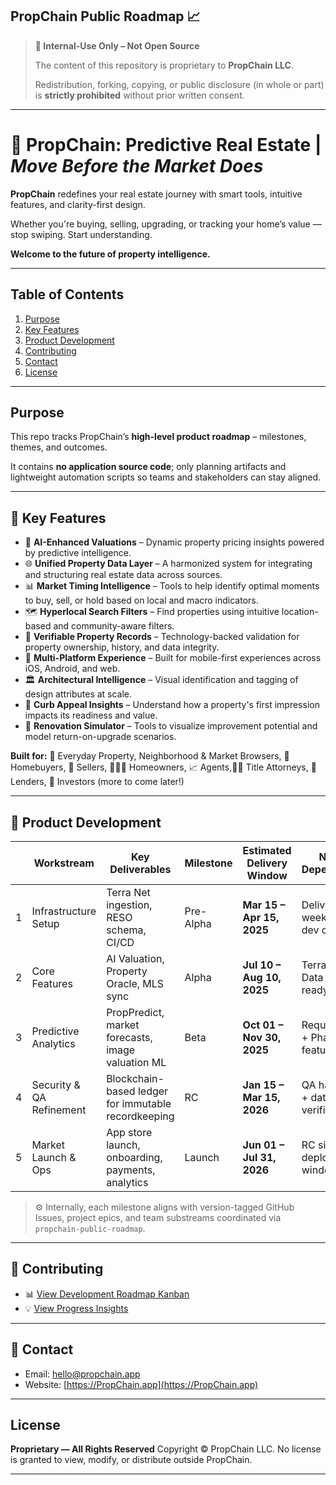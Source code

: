 ## PropChain Public Roadmap 📈

> **🚧 Internal-Use Only – Not Open Source**  
>
> The content of this repository is proprietary to **PropChain LLC**.  
>
> Redistribution, forking, copying, or public disclosure (in whole or part) is **strictly prohibited** without prior written consent.

---

# 🏡 PropChain: Predictive Real Estate | _Move Before the Market Does_ 

**PropChain** redefines your real estate journey with smart tools, intuitive features, and clarity-first design.

Whether you're buying, selling, upgrading, or tracking your home’s value — stop swiping. Start understanding.

**Welcome to the future of property intelligence.**

---

## Table of Contents
1. [Purpose](#purpose)
2. [Key Features](#key-features)
3. [Product Development](#product-development)
7. [Contributing](#contributing)
8. [Contact](#contact)
9. [License](#license)  

---

## Purpose
This repo tracks PropChain’s **high-level product roadmap** – milestones, themes, and outcomes. 

It contains **no application source code**; only planning artifacts and lightweight automation scripts so teams and stakeholders can stay aligned.

---

## 🔧 Key Features

* 🧠 **AI-Enhanced Valuations** – Dynamic property pricing insights powered by predictive intelligence.
* 🌐 **Unified Property Data Layer** – A harmonized system for integrating and structuring real estate data across sources.
* 📊 **Market Timing Intelligence** – Tools to help identify optimal moments to buy, sell, or hold based on local and macro indicators.
* 🗺️ **Hyperlocal Search Filters** – Find properties using intuitive location-based and community-aware filters.
* 🔐 **Verifiable Property Records** – Technology-backed validation for property ownership, history, and data integrity.
* 📱 **Multi-Platform Experience** – Built for mobile-first experiences across iOS, Android, and web.
* 🏛️ **Architectural Intelligence** – Visual identification and tagging of design attributes at scale.
* 🎨 **Curb Appeal Insights** – Understand how a property's first impression impacts its readiness and value.
* 🧱 **Renovation Simulator** – Tools to visualize improvement potential and model return-on-upgrade scenarios.

**Built for:** 👀 Everyday Property, Neighborhood & Market Browsers, 🏡 Homebuyers, 🏢 Sellers, 🧑‍🧑‍🧑 Homeowners, 📈 Agents,🧑‍⚖️ Title Attorneys, 📜 Lenders, 🧠 Investors (more to come later!)

---

## 🚀 Product Development

|    | Workstream               | Key Deliverables                                      | Milestone | Estimated Delivery Window   | Notes / Dependencies               |
|---------|--------------------------|-------------------------------------------------------|-----------|------------------------------|------------------------------------|
| 1 | Infrastructure Setup     | Terra Net ingestion, RESO schema, CI/CD               | Pre-Alpha | **Mar 15 – Apr 15, 2025**    | Delivers ~2 weeks post-dev close   |
| 2 | Core Features            | AI Valuation, Property Oracle, MLS sync               | Alpha     | **Jul 10 – Aug 10, 2025**    | Terra Engine + Data Models ready   |
| 3 | Predictive Analytics     | PropPredict, market forecasts, image valuation ML     | Beta      | **Oct 01 – Nov 30, 2025**    | Requires Terra + Phase 2 features  |
| 4 | Security & QA Refinement| Blockchain-based ledger for immutable recordkeeping   | RC        | **Jan 15 – Mar 15, 2026**    | QA hardening + data verification   |
| 5 | Market Launch & Ops      | App store launch, onboarding, payments, analytics     | Launch    | **Jun 01 – Jul 31, 2026**    | RC signoff + deployment window     |

> ⚙️ Internally, each milestone aligns with version-tagged GitHub Issues, project epics, and team substreams coordinated via `propchain-public-roadmap`.

---

## 🤝 Contributing
- 📊 [View Development Roadmap Kanban](https://github.com/orgs/PropChain-App/projects/17)
- 💡 [View Progress Insights](https://github.com/orgs/PropChain-App/projects/17/insights/3)

---

## 📩 Contact
- Email: [hello@propchain.app](mailto:hello@propchain.app)
- Website: [https://PropChain.app](https://PropChain.app)

---

## License

**Proprietary — All Rights Reserved**
Copyright © PropChain LLC.
No license is granted to view, modify, or distribute outside PropChain.

---
